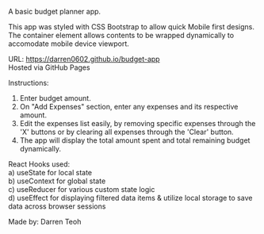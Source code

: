 A basic budget planner app.

This app was styled with CSS Bootstrap to allow quick Mobile first designs.  
The container element allows contents to be wrapped dynamically to accomodate mobile device viewport.

URL: https://darren0602.github.io/budget-app  
Hosted via GitHub Pages

Instructions:  
1) Enter budget amount.  
2) On "Add Expenses" section, enter any expenses and its respective amount.  
3) Edit the expenses list easily, by removing specific expenses through the 'X' buttons or by clearing all expenses through the 'Clear' button.  
4) The app will display the total amount spent and total remaining budget dynamically.

React Hooks used:  
a) useState for local state  
b) useContext for global state  
c) useReducer for various custom state logic  
d) useEffect for displaying filtered data items & utilize local storage to save data across browser sessions  

Made by: Darren Teoh